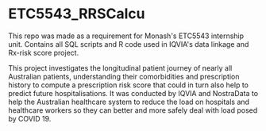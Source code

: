 # ETC5543_RRSCalcu
This repo was made as a requirement for Monash's ETC5543  internship unit. Contains all SQL scripts and R code used in IQVIA's data linkage and Rx-risk score project.

This project investigates the longitudinal patient journey of nearly all Australian patients, understanding their comorbidities and prescription history to compute a prescription risk score that could in turn also help to predict future hospitalisations. It was conducted by IQVIA and NostraData to help the Australian healthcare system to reduce the load on hospitals and healthcare workers so they can better and more safely deal with load posed by COVID 19.
